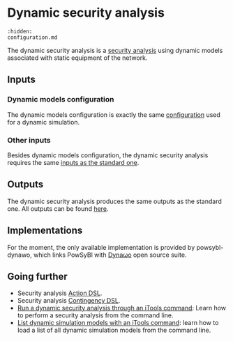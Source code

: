 # Dynamic security analysis

```{toctree}
:hidden:
configuration.md
```

The dynamic security analysis is a [security analysis](../security/index.md) using dynamic models associated with static equipment of the network.

## Inputs

### Dynamic models configuration
The dynamic models configuration is exactly the same [configuration](../dynamic/index.md#dynamic-models-configuration) used for a dynamic simulation.

### Other inputs
Besides dynamic models configuration, the dynamic security analysis requires the same [inputs as the standard one](../security/index.md#inputs).

## Outputs
The dynamic security analysis produces the same outputs as the standard one. All outputs can be found [here](../security/index.md#outputs).

## Implementations
For the moment, the only available implementation is provided by powsybl-dynawo, which links PowSyBl with [Dynaωo](http://dynawo.org) open source suite.

## Going further
- Security analysis [Action DSL](../security/action-dsl.md).
- Security analysis [Contingency DSL](../security/action-dsl.md).
- [Run a dynamic security analysis through an iTools command](../../user/itools/dynamic-security-analysis.md): Learn how to perform a security analysis from the command line. 
- [List dynamic simulation models with an iTools command](../../user/itools/list-dynamic-simulation-models.md): learn how to load a list of all dynamic simulation models from the command line.